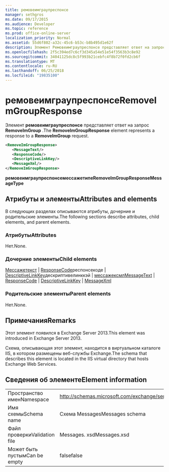 ```yaml
---
title: ремовеимграупреспонсе
manager: sethgros
ms.date: 09/17/2015
ms.audience: Developer
ms.topic: reference
ms.prod: office-online-server
localization_priority: Normal
ms.assetid: 55d6f802-a32c-45c6-b53c-b8b495d1e62f
description: Элемент Ремовеимграупреспонсе представляет ответ на запрос RemoveImGroup.
ms.openlocfilehash: 2f5c394ed7c6cf3d345a54e51e54f3563b3c8e92
ms.sourcegitcommit: 34041125dc8c5f993b21cebfc4f8b72f0fd2cb6f
ms.translationtype: MT
ms.contentlocale: ru-RU
ms.lasthandoff: 06/25/2018
ms.locfileid: "19835100"
---
```

# <a name="removeimgroupresponse"></a><span data-ttu-id="9afda-103">ремовеимграупреспонсе</span><span class="sxs-lookup"><span data-stu-id="9afda-103">RemoveImGroupResponse</span></span>

<span data-ttu-id="9afda-104">Элемент **ремовеимграупреспонсе** представляет ответ на запрос **RemoveImGroup** .</span><span class="sxs-lookup"><span data-stu-id="9afda-104">The **RemoveImGroupResponse** element represents a response to a **RemoveImGroup** request.</span></span> 
  
```XML
<RemoveImGroupResponse>
   <MessageText/>
   <ResponseCode/>
   <DescriptiveLinkKey/>
   <MessageXml/>
</RemoveImGroupResponse>
```

 <span data-ttu-id="9afda-105">**ремовеимграупреспонсемессажетипе**</span><span class="sxs-lookup"><span data-stu-id="9afda-105">**RemoveImGroupResponseMessageType**</span></span>
## <a name="attributes-and-elements"></a><span data-ttu-id="9afda-106">Атрибуты и элементы</span><span class="sxs-lookup"><span data-stu-id="9afda-106">Attributes and elements</span></span>

<span data-ttu-id="9afda-107">В следующих разделах описываются атрибуты, дочерние и родительские элементы.</span><span class="sxs-lookup"><span data-stu-id="9afda-107">The following sections describe attributes, child elements, and parent elements.</span></span>
  
### <a name="attributes"></a><span data-ttu-id="9afda-108">Атрибуты</span><span class="sxs-lookup"><span data-stu-id="9afda-108">Attributes</span></span>

<span data-ttu-id="9afda-109">Нет.</span><span class="sxs-lookup"><span data-stu-id="9afda-109">None.</span></span>
  
### <a name="child-elements"></a><span data-ttu-id="9afda-110">Дочерние элементы</span><span class="sxs-lookup"><span data-stu-id="9afda-110">Child elements</span></span>

<span data-ttu-id="9afda-111">[Мессажетекст](messagetext.md) | [ResponseCode](responsecode.md)респонсекоде | [DescriptiveLinkKey](descriptivelinkkey.md)дескриптивелинккэй | [мессажексмл](messagexml.md)</span><span class="sxs-lookup"><span data-stu-id="9afda-111">[MessageText](messagetext.md) | [ResponseCode](responsecode.md) | [DescriptiveLinkKey](descriptivelinkkey.md) | [MessageXml](messagexml.md)</span></span>
  
### <a name="parent-elements"></a><span data-ttu-id="9afda-112">Родительские элементы</span><span class="sxs-lookup"><span data-stu-id="9afda-112">Parent elements</span></span>

<span data-ttu-id="9afda-113">Нет.</span><span class="sxs-lookup"><span data-stu-id="9afda-113">None.</span></span>
  
## <a name="remarks"></a><span data-ttu-id="9afda-114">Примечания</span><span class="sxs-lookup"><span data-stu-id="9afda-114">Remarks</span></span>

<span data-ttu-id="9afda-115">Этот элемент появился в Exchange Server 2013.</span><span class="sxs-lookup"><span data-stu-id="9afda-115">This element was introduced in Exchange Server 2013.</span></span>
  
<span data-ttu-id="9afda-116">Схема, описывающая этот элемент, находится в виртуальном каталоге IIS, в котором размещены веб-службы Exchange.</span><span class="sxs-lookup"><span data-stu-id="9afda-116">The schema that describes this element is located in the IIS virtual directory that hosts Exchange Web Services.</span></span>
  
## <a name="element-information"></a><span data-ttu-id="9afda-117">Сведения об элементе</span><span class="sxs-lookup"><span data-stu-id="9afda-117">Element information</span></span>

|||
|:-----|:-----|
|<span data-ttu-id="9afda-118">Пространство имен</span><span class="sxs-lookup"><span data-stu-id="9afda-118">Namespace</span></span>  <br/> |http://schemas.microsoft.com/exchange/services/2006/messages  <br/> |
|<span data-ttu-id="9afda-119">Имя схемы</span><span class="sxs-lookup"><span data-stu-id="9afda-119">Schema name</span></span>  <br/> |<span data-ttu-id="9afda-120">Схема Messages</span><span class="sxs-lookup"><span data-stu-id="9afda-120">Messages schema</span></span>  <br/> |
|<span data-ttu-id="9afda-121">Файл проверки</span><span class="sxs-lookup"><span data-stu-id="9afda-121">Validation file</span></span>  <br/> |<span data-ttu-id="9afda-122">Messages. xsd</span><span class="sxs-lookup"><span data-stu-id="9afda-122">Messages.xsd</span></span>  <br/> |
|<span data-ttu-id="9afda-123">Может быть пустым</span><span class="sxs-lookup"><span data-stu-id="9afda-123">Can be empty</span></span>  <br/> |<span data-ttu-id="9afda-124">false</span><span class="sxs-lookup"><span data-stu-id="9afda-124">false</span></span>  <br/> |
   

